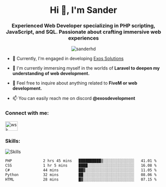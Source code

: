<h1 align="center">Hi 👋, I'm Sander</h1>
<h3 align="center">Experienced Web Developer specializing in PHP scripting, JavaScript, and SQL. Passionate about crafting immersive web experiences</h3>

<p align="center"> <img src="https://komarev.com/ghpvc/?username=sanderhd&label=Profile%20views&color=000000&style=flat" alt="sanderhd" /> </p>

- 🔭 Currently, I'm engaged in developing [Exos Solutions](https://discord.gg/2xa7EBASKt)

- 🌱 I'm currently immersing myself in the worlds of **Laravel to deepen my understanding of  web development.**

- 💬 Feel free to inquire about anything related to **FiveM or web development.**

- 📫 You can easily reach me on discord **@exosdevelopment**

<h3 align="left">Connect with me:</h3>
<p align="left">
<a href="https://discord.com/users/1265737667975577721" target="blank"><img align="center" src="https://raw.githubusercontent.com/rahuldkjain/github-profile-readme-generator/master/src/images/icons/Social/discord.svg" alt="wsk" height="30" width="40" /></a>
</p>

<h3 align="left">Skills:</h3>
<img alt="Skills" src="https://skillicons.dev/icons?i=html,css,js,p5js,nodejs,php,mysql,md,discordjs,bots,figma,github,vscode,windows&perline=11">

<!--START_SECTION:waka-->

```txt
PHP              2 hrs 45 mins   ██████████▒░░░░░░░░░░░░░░   41.01 %
CSS              1 hr 5 mins     ████░░░░░░░░░░░░░░░░░░░░░   16.08 %
C#               44 mins         ██▓░░░░░░░░░░░░░░░░░░░░░░   11.05 %
Python           32 mins         ██░░░░░░░░░░░░░░░░░░░░░░░   08.06 %
HTML             28 mins         █▓░░░░░░░░░░░░░░░░░░░░░░░   07.15 %
```

<!--END_SECTION:waka-->
